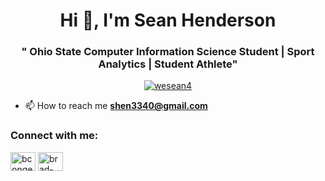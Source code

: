  <h1 align="center">Hi 👋, I'm Sean Henderson</h1>
<h3 align="center">" Ohio State Computer Information Science Student | Sport Analytics | Student Athlete"</h3>

<p align="center"> <a href="https://twitter.com/wesean4" target="blank"><img src="https://img.shields.io/twitter/follow/wesean4?logo=twitter&style=for-the-badge" alt="wesean4" /></a> </p>

- 📫 How to reach me **shen3340@gmail.com**

<h3 align="left">Connect with me:</h3>
<p align="left">
<a href="https://twitter.com/wesean4" target="blank"><img align="center" src="https://raw.githubusercontent.com/rahuldkjain/github-profile-readme-generator/master/src/images/icons/Social/twitter.svg" alt="bcongelio" height="30" width="40" /></a>
<a href="https://linkedin.com/in/sean-henderson-31865b211/" target="blank"><img align="center" src="https://raw.githubusercontent.com/rahuldkjain/github-profile-readme-generator/master/src/images/icons/Social/linked-in-alt.svg" alt="brad-congelio" height="30" width="40" /></a>
</p>
